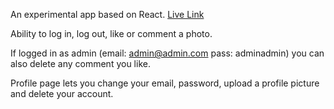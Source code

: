 An experimental app based on React. [Live Link](https://wiztagram.netlify.com/)

Ability to log in, log out, like or comment a photo.

If logged in as admin (email: admin@admin.com pass: adminadmin) you can also delete any comment you like.

Profile page lets you change your email, password, upload a profile picture and delete your account.
